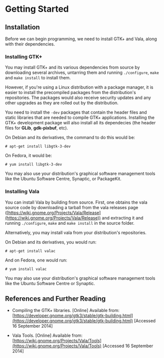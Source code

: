 
# Getting Started

## Installation

Before we can begin programming, we need to install GTK+ and Vala,
along with their dependencies.

### Installing GTK+

You may install GTK+ and its various dependencies from source by
downloading several archives, untarring them and running
`./configure`, `make` and `make install` to install them.

However, if you're using a Linux distribution with a package manager,
it is easier to install the precompiled packages from the distribution's
repositories. The packages would also receive security updates and any
other upgrades as they are rolled out by the distribution.

You need to install the `-dev` packages that contain
the header files and static libraries that are needed to compile GTK+
applications. Installing the GTK+ development package will also install
all its dependecies (the header files for **GLib**,
**gdk-pixbuf**, etc).

On Debian and its derivatives, the command to do this would be:

<pre><code class="bash"># apt-get install libgtk-3-dev</code></pre>

On Fedora, it would be:

<pre><code class="bash"># yum install libgtk-3-dev</code></pre>

You may also use your distribution's graphical software management
tools like the Ubuntu Software Centre, Synaptic, or PackageKit.


### Installing Vala

You can install Vala by building from source. First, one obtains
the vala source code by downloading a tarball from the vala releases page
([https://wiki.gnome.org/Projects/Vala/Release](https://wiki.gnome.org/Projects/Vala/Release))
and extracting it and running `./configure`, `make` and `make install`
in the source folder.

Alternatively, you may install vala from your distribution's repositories.

On Debian and its derivatives, you would run:
<pre><code class="bash"># apt-get install valac</code></pre>

And on Fedora, one would run:

<pre><code class="bash"># yum install valac</code></pre>

You may also use your distribution's graphical software management
tools like the Ubuntu Software Centre or Synaptic.



## References and Further Reading

* Compiling the GTK+ libraries. [Online] Available from:
  [https://developer.gnome.org/gtk3/stable/gtk-building.html](https://developer.gnome.org/gtk3/stable/gtk-building.html)
  [Accessed 16 September 2014]

* Vala Tools. [Online] Available from:
  [https://wiki.gnome.org/Projects/Vala/Tools](https://wiki.gnome.org/Projects/Vala/Tools)
  [Accessed 16 September 2014]